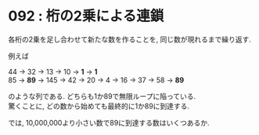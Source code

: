 # 092 : 桁の2乗による連鎖

各桁の2乗を足し合わせて新たな数を作ることを, 同じ数が現れるまで繰り返す.

例えば

44 → 32 → 13 → 10 → **1** → **1**\
85 → **89** → 145 → 42 → 20 → 4 → 16 → 37 → 58 → **89**

のような列である. どちらも1か89で無限ループに陥っている.\
驚くことに, どの数から始めても最終的に1か89に到達する.

では, 10,000,000より小さい数で89に到達する数はいくつあるか.
